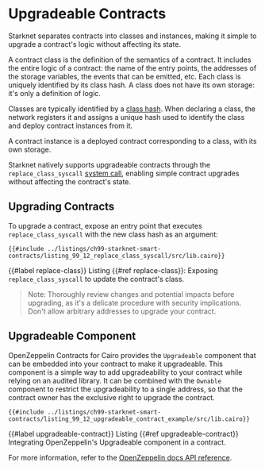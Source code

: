 # Upgradeable Contracts

Starknet separates contracts into classes and instances, making it simple to upgrade a contract's logic without affecting its state.

A contract class is the definition of the semantics of a contract. It includes the entire logic of a contract: the name of the entry points, the addresses of the storage variables, the events that can be emitted, etc. Each class is uniquely identified by its class hash. A class does not have its own storage: it's only a definition of logic.

Classes are typically identified by a [class hash](https://docs.starknet.io/documentation/architecture_and_concepts/Smart_Contracts/class-hash). When declaring a class, the network registers it and assigns a unique hash used to identify the class and deploy contract instances from it.

A contract instance is a deployed contract corresponding to a class, with its own storage.

Starknet natively supports upgradeable contracts through the `replace_class_syscall` [system call](https://docs.starknet.io/documentation/architecture_and_concepts/Smart_Contracts/system-calls-cairo1/), enabling simple contract upgrades without affecting the contract's state.

## Upgrading Contracts

To upgrade a contract, expose an entry point that executes `replace_class_syscall` with the new class hash as an argument:

```rust,noplayground
{{#include ../listings/ch99-starknet-smart-contracts/listing_99_12_replace_class_syscall/src/lib.cairo}}
```

{{#label replace-class}}
<span class="caption">Listing {{#ref replace-class}}: Exposing `replace_class_syscall` to update the contract's class.</span>

> Note: Thoroughly review changes and potential impacts before upgrading, as it's a delicate procedure with security implications. Don't allow arbitrary addresses to upgrade your contract.

## Upgradeable Component

OpenZeppelin Contracts for Cairo provides the `Upgradeable` component that can be embedded into your contract to make it upgradeable. This component is a simple way to add upgradeability to your contract while relying on an audited library. It can be combined with the `Ownable` component to restrict the upgradeability to a single address, so that the contract owner has the exclusive right to upgrade the contract.

```rust,noplayground
{{#include ../listings/ch99-starknet-smart-contracts/listing_99_12_upgradeable_contract_example/src/lib.cairo}}
```

{{#label upgradeable-contract}}
<span class="caption">Listing {{#ref upgradeable-contract}} Integrating OpenZeppelin's Upgradeable component in a contract.</span>

For more information, refer to the [OpenZeppelin docs API reference](https://docs.openzeppelin.com/contracts-cairo/0.9.0/api/upgrades).
